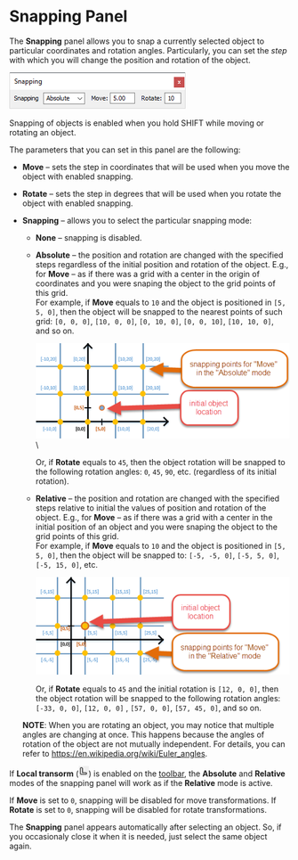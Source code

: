 # Snapping Panel

The **Snapping** panel allows you to snap a currently selected object to particular coordinates and rotation angles. Particularly, you can set the *step* with which you will change the position and rotation of the object.

![](./media/image50.png)

Snapping of objects is enabled when you hold SHIFT while moving or rotating an object.

The parameters that you can set in this panel are the following:

-   **Move** – sets the step in coordinates that will be used when you move the object with enabled snapping.

-   **Rotate** – sets the step in degrees that will be used when you rotate the object with enabled snapping.

-   **Snapping** – allows you to select the particular snapping mode:

    -   **None** – snapping is disabled.

    -   **Absolute** – the position and rotation are changed with the specified steps regardless of the initial position and rotation of the object. E.g., for **Move** – as if there was a grid with a center in the origin of coordinates and you were snaping the object to the grid points of this grid.  
        For example, if **Move** equals to `10` and the object is positioned in `[5, 5, 0]`, then the object will be snapped to the nearest points of such grid: `[0, 0, 0]`, `[10, 0, 0]`, `[0, 10, 0]`, `[0, 0, 10]`, `[10, 10, 0]`, and so on.

        ![](./media/image51.png)\

        Or, if **Rotate** equals to `45`, then the object rotation will be snapped to the following rotation angles: `0`, `45`, `90`, etc. (regardless of its initial rotation).

    -   **Relative** – the position and rotation are changed with the specified steps relative to initial the values of position and rotation of the object. E.g., for **Move** – as if there was a grid with a center in the initial position of an object and you were snaping the object to the grid points of this grid.  
        For example, if **Move** equals to `10` and the object is positioned in `[5, 5, 0]`, then the object will be snapped to: `[-5, -5, 0]`, `[-5, 5, 0]`, `[-5, 15, 0]`, etc.        

        ![](./media/image52.png)
        
        Or, if **Rotate** equals to `45` and the initial rotation is `[12, 0, 0]`, then the object rotation will be snapped to the following rotation angles: `[-33, 0, 0]`, `[12, 0, 0]` , `[57, 0, 0]`, `[57, 45, 0]`, and so on.

    **NOTE**: When you are rotating an object, you may notice that multiple angles are changing at once. This happens because the angles of rotation of the object are not mutually independent. For details, you can refer to <https://en.wikipedia.org/wiki/Euler_angles>.

If **Local transorm** (![](./media/image19.png)) is enabled on the [toolbar](./toolbar_buttons.md), the **Absolute** and **Relative** modes of the snapping panel will work as if the **Relative** mode is active.

If **Move** is set to `0`, snapping will be disabled for move transformations. If **Rotate** is set to `0`, snapping will be disabled for rotate transformations.

The **Snapping** panel appears automatically after selecting an object. So, if you occasionaly close it when it is needed, just select the same object again.

